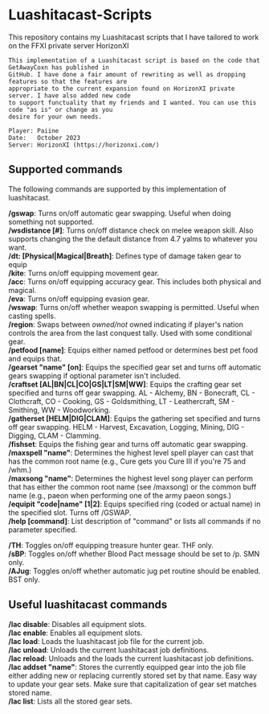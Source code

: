 # Luashitacast-Scripts
This repository contains my Luashitacast scripts that I have tailored to work on the FFXI private server HorizonXI

	This implementation of a Luashitacast script is based on the code that GetAwayCoxn has published in
	GitHub. I have done a fair amount of rewriting as well as dropping features so that the features are 
 	appropriate to the current expansion found on HorizonXI private server. I have also added new code 
  	to support functuality that my friends and I wanted. You can use this code "as is" or change as you 
   	desire for your own needs.
	
	Player: Paiine
	Date:   October 2023
	Server: HorizonXI (https://horizonxi.com/)

## Supported commands

The following commands are supported by this implementation of luashitacast.

**/gswap**: Turns on/off automatic gear swapping. Useful when doing something not supported.  
**/wsdistance [#]**: Turns on/off distance check on melee weapon skill. Also supports changing the
the default distance from 4.7 yalms to whatever you want.  
**/dt: [Physical|Magical|Breath]**: Defines type of damage taken gear to equip  
**/kite**: Turns on/off equipping movement gear.  
**/acc**: Turns on/off equipping accuracy gear. This includes both physical and magical.  
**/eva**: Turns on/off equipping evasion gear.  
**/wswap**: Turns on/off whether weapon swapping is permitted. Useful when casting spells.  
**/region**: Swaps between *owned/not* owned indicating if player's nation controls the
area from the last conquest tally. Used with some conditional gear.  
**/petfood [name]**: Equips either named petfood or determines best pet food and equips that.  
**/gearset "name" [on]**: Equips the specified gear set and turns off automatic gears swapping if 
optional parameter isn't included.  
**/craftset [AL|BN|CL|CO|GS|LT|SM|WW]**: Equips the crafting gear set specified and turns off gear
swapping. AL - Alchemy, BN - Bonecraft, CL - Clothcraft, CO - Cooking, GS - Goldsmithing, 
LT - Leathercraft, SM - Smithing, WW - Woodworking.  
**/gatherset [HELM|DIG|CLAM]**: Equips the gathering set specified and turns off gear swapping.
HELM - Harvest, Excavation, Logging, Mining, DIG - Digging, CLAM - Clamming.  
**/fishset**: Equips the fishing gear and turns off automatic gear swapping.  
**/maxspell "name"**: Determines the highest level spell player can cast that has the common root
name (e.g., Cure gets you Cure III if you're 75 and /whm.)  
**/maxsong "name"**: Determines the highest level song player can perform that has either the
common root name (see /maxsong) or the common buff name (e.g., paeon when
performing one of the army paeon songs.)  
**/equipit "code|name" [1|2]**: Equips specified ring (coded or actual name) in the specified slot.
Turns off /GSWAP.  
**/help [command]**: List description of "command" or lists all commands if no parameter specified.  

**/TH**: Toggles on/off equipping treasure hunter gear. THF only.  
**/sBP**: Toggles on/off whether Blood Pact message should be set to /p. SMN only.  
**/AJug**: Toggles on/off whether automatic jug pet routine should be enabled. BST only.

## Useful luashitacast commands

**/lac disable**: Disables all equipment slots.  
**/lac enable**: Enables all equipment slots.  
**/lac load**: Loads the luashitacast job file for the current job.  
**/lac unload**: Unloads the current luashitacast job definitions.  
**/lac reload**: Unloads and the loads the current luashitacast job definitions.  
**/lac addset "name"**: Stores the currently equipped gear into the job file either adding new or
replacing currently stored set by that name. Easy way to update your gear
sets. Make sure that capitalization of gear set matches stored name.  
**/lac list**: Lists all the stored gear sets.  
